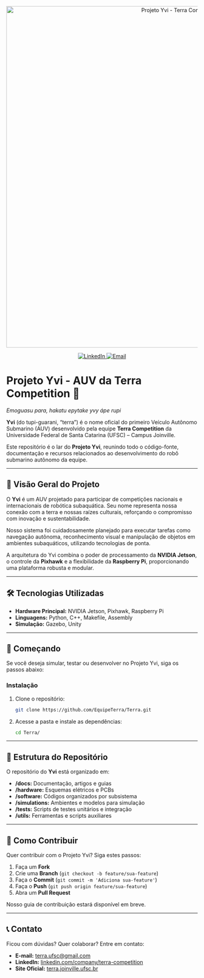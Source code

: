 <p align="center">
  <a href="https://terra.joinville.ufsc.br/pt_br/">
    <img width="900" src="https://github.com/EquipeTerra/Terra-Stand/blob/master/test.png" alt="Projeto Yvi - Terra Competition">
  </a>
</p>

<p align="center">
  <a href="https://www.linkedin.com/company/terra-competition/">
    <img alt="LinkedIn" src="https://img.shields.io/badge/LinkedIn-terra--competition-blue?style=flat&logo=linkedin">
  </a>
  <a href="mailto:terra.ufsc@gmail.com">
    <img alt="Email" src="https://img.shields.io/badge/Email-contato-red?style=flat&logo=gmail">
  </a>
</p>

# Projeto Yvi - AUV da Terra Competition 🌊  
*Emoguasu para, hakatu epytake yvy ápe rupi*

**Yvi** (do tupi-guarani, “terra”) é o nome oficial do primeiro Veículo Autônomo Submarino (AUV) desenvolvido pela equipe **Terra Competition** da Universidade Federal de Santa Catarina (UFSC) – Campus Joinville.

Este repositório é o lar do **Projeto Yvi**, reunindo todo o código-fonte, documentação e recursos relacionados ao desenvolvimento do robô submarino autônomo da equipe.

---

## 🎯 Visão Geral do Projeto

O **Yvi** é um AUV projetado para participar de competições nacionais e internacionais de robótica subaquática. Seu nome representa nossa conexão com a terra e nossas raízes culturais, reforçando o compromisso com inovação e sustentabilidade.

Nosso sistema foi cuidadosamente planejado para executar tarefas como navegação autônoma, reconhecimento visual e manipulação de objetos em ambientes subaquáticos, utilizando tecnologias de ponta.

A arquitetura do Yvi combina o poder de processamento da **NVIDIA Jetson**, o controle da **Pixhawk** e a flexibilidade da **Raspberry Pi**, proporcionando uma plataforma robusta e modular.

---

## 🛠️ Tecnologias Utilizadas

* **Hardware Principal:** NVIDIA Jetson, Pixhawk, Raspberry Pi  
* **Linguagens:** Python, C++, Makefile, Assembly  
* **Simulação:** Gazebo, Unity

---

## 🚀 Começando

Se você deseja simular, testar ou desenvolver no Projeto Yvi, siga os passos abaixo:

### Instalação

1. Clone o repositório:  
    ```bash
    git clone https://github.com/EquipeTerra/Terra.git
    ```

2. Acesse a pasta e instale as dependências:  
    ```bash
    cd Terra/
    ```

---

## 📂 Estrutura do Repositório

O repositório do **Yvi** está organizado em:

- **/docs:** Documentação, artigos e guias
- **/hardware:** Esquemas elétricos e PCBs
- **/software:** Códigos organizados por subsistema
- **/simulations:** Ambientes e modelos para simulação
- **/tests:** Scripts de testes unitários e integração
- **/utils:** Ferramentas e scripts auxiliares

---

## 🙌 Como Contribuir

Quer contribuir com o Projeto Yvi? Siga estes passos:

1. Faça um **Fork**
2. Crie uma **Branch** (`git checkout -b feature/sua-feature`)
3. Faça o **Commit** (`git commit -m 'Adiciona sua-feature'`)
4. Faça o **Push** (`git push origin feature/sua-feature`)
5. Abra um **Pull Request**

Nosso guia de contribuição estará disponível em breve.

---

## 📞 Contato

Ficou com dúvidas? Quer colaborar? Entre em contato:

* **E-mail:** [terra.ufsc@gmail.com](mailto:terra.ufsc@gmail.com)  
* **LinkedIn:** [linkedin.com/company/terra-competition](https://www.linkedin.com/company/terra-competition/)  
* **Site Oficial:** [terra.joinville.ufsc.br](https://terra.joinville.ufsc.br/pt_br/)
